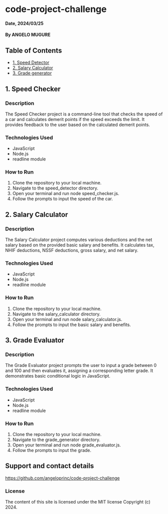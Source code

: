 # code-project-challenge
#### Date, 2024/03/25

#### By ANGELO MUGURE

## Table of Contents
- [1. Speed Detector](#1-speed-Detector)
- [2. Salary Calculator](#2-salary-calculator)
- [3. Grade generator](#3-grade-generator)

## 1. Speed Checker

### Description
The Speed Checker project is a command-line tool that checks the speed of a car and calculates demerit points if the speed exceeds the limit. It provides feedback to the user based on the calculated demerit points.

### Technologies Used
- JavaScript
- Node.js
- readline module

### How to Run
1. Clone the repository to your local machine.
2. Navigate to the speed_detector directory.
3. Open your terminal and run node speed_checker.js.
4. Follow the prompts to input the speed of the car.

## 2. Salary Calculator

### Description
The Salary Calculator project computes various deductions and the net salary based on the provided basic salary and benefits. It calculates tax, NHIF deductions, NSSF deductions, gross salary, and net salary.

### Technologies Used
- JavaScript
- Node.js
- readline module

### How to Run
1. Clone the repository to your local machine.
2. Navigate to the salary_calculator directory.
3. Open your terminal and run node salary_calculator.js.
4. Follow the prompts to input the basic salary and benefits.

## 3. Grade Evaluator

### Description
The Grade Evaluator project prompts the user to input a grade between 0 and 100 and then evaluates it, assigning a corresponding letter grade. It demonstrates basic conditional logic in JavaScript.

### Technologies Used
- JavaScript
- Node.js
- readline module

### How to Run
1. Clone the repository to your local machine.
2. Navigate to the grade_generator directory.
3. Open your terminal and run node grade_evaluator.js.
4. Follow the prompts to input the grade.

## Support and contact details
https://github.com/angeloprinc/code-project-challenge
### License
The content of this site is licensed under the MIT license
Copyright (c) 2024.